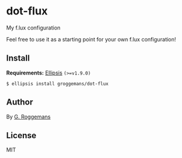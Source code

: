 # dot-flux
My f.lux configuration

Feel free to use it as a starting point for your own f.lux configuration!

## Install
**Requirements:** [Ellipsis][ellipsis] `(>=v1.9.0)`

``` shell
$ ellipsis install groggemans/dot-flux
```

## Author
By [G. Roggemans][groggemans]

## License
MIT

[ellipsis]:             https://github.com/ellipsis/ellipsis
[groggemans]:           https://github.com/groggemans
